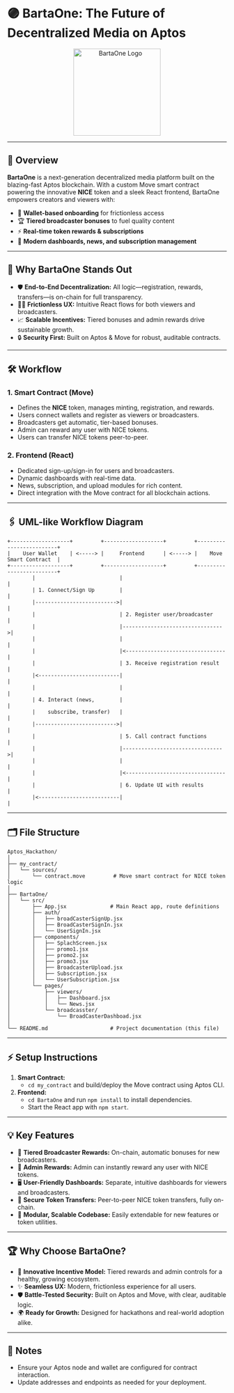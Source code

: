 # 🟣 BartaOne: The Future of Decentralized Media on Aptos

<p align="center">
  <img src="https://user-images.githubusercontent.com/placeholder/logo.png" alt="BartaOne Logo" width="200"/>
</p>

---

## 🚀 Overview
**BartaOne** is a next-generation decentralized media platform built on the blazing-fast Aptos blockchain. With a custom Move smart contract powering the innovative **NICE** token and a sleek React frontend, BartaOne empowers creators and viewers with:
- 🔑 **Wallet-based onboarding** for frictionless access
- 🏆 **Tiered broadcaster bonuses** to fuel quality content
- ⚡ **Real-time token rewards & subscriptions**
- 📰 **Modern dashboards, news, and subscription management**

---

## 🌟 Why BartaOne Stands Out
- 🛡️ **End-to-End Decentralization:** All logic—registration, rewards, transfers—is on-chain for full transparency.
- 🧑‍💻 **Frictionless UX:** Intuitive React flows for both viewers and broadcasters.
- 📈 **Scalable Incentives:** Tiered bonuses and admin rewards drive sustainable growth.
- 🔒 **Security First:** Built on Aptos & Move for robust, auditable contracts.

---

## 🛠️ Workflow
### 1. Smart Contract (Move)
- Defines the **NICE** token, manages minting, registration, and rewards.
- Users connect wallets and register as viewers or broadcasters.
- Broadcasters get automatic, tier-based bonuses.
- Admin can reward any user with NICE tokens.
- Users can transfer NICE tokens peer-to-peer.

### 2. Frontend (React)
- Dedicated sign-up/sign-in for users and broadcasters.
- Dynamic dashboards with real-time data.
- News, subscription, and upload modules for rich content.
- Direct integration with the Move contract for all blockchain actions.

---

## 🖇️ UML-like Workflow Diagram
```
+-------------------+         +-------------------+         +-------------------------+
|    User Wallet    | <-----> |     Frontend      | <-----> |    Move Smart Contract  |
+-------------------+         +-------------------+         +-------------------------+
        |                           |                                 |
        | 1. Connect/Sign Up        |                                 |
        |-------------------------->|                                 |
        |                           | 2. Register user/broadcaster    |
        |                           |-------------------------------->|
        |                           |                                 |
        |                           |<--------------------------------|
        |                           | 3. Receive registration result  |
        |<--------------------------|                                 |
        |                           |                                 |
        | 4. Interact (news,        |                                 |
        |    subscribe, transfer)   |                                 |
        |-------------------------->|                                 |
        |                           | 5. Call contract functions      |
        |                           |-------------------------------->|
        |                           |                                 |
        |                           |<--------------------------------|
        |                           | 6. Update UI with results       |
        |<--------------------------|                                 |
```

---

## 🗂️ File Structure
```
Aptos_Hackathon/
│
├── my_contract/
│   └── sources/
│       └── contract.move         # Move smart contract for NICE token logic
│
├── BartaOne/
│   └── src/
│       ├── App.jsx              # Main React app, route definitions
│       ├── auth/
│       │   ├── broadCasterSignUp.jsx
│       │   ├── BroadCasterSignIn.jsx
│       │   └── UserSignIn.jsx
│       ├── components/
│       │   ├── SplachScreen.jsx
│       │   ├── promo1.jsx
│       │   ├── promo2.jsx
│       │   ├── promo3.jsx
│       │   ├── BroadcasterUpload.jsx
│       │   ├── Subscription.jsx
│       │   └── UserSubscription.jsx
│       └── pages/
│           ├── viewers/
│           │   ├── Dashboard.jsx
│           │   └── News.jsx
│           └── broadcasster/
│               └── BroadCasterDashboad.jsx
│
└── README.md                    # Project documentation (this file)
```

---

## ⚡ Setup Instructions
1. **Smart Contract:**
   - `cd my_contract` and build/deploy the Move contract using Aptos CLI.
2. **Frontend:**
   - `cd BartaOne` and run `npm install` to install dependencies.
   - Start the React app with `npm start`.

---

## 💡 Key Features
- 🏅 **Tiered Broadcaster Rewards:** On-chain, automatic bonuses for new broadcasters.
- 🎁 **Admin Rewards:** Admin can instantly reward any user with NICE tokens.
- 🖥️ **User-Friendly Dashboards:** Separate, intuitive dashboards for viewers and broadcasters.
- 🔄 **Secure Token Transfers:** Peer-to-peer NICE token transfers, fully on-chain.
- 🧩 **Modular, Scalable Codebase:** Easily extendable for new features or token utilities.

---

## 🏆 Why Choose BartaOne?
- 🚀 **Innovative Incentive Model:** Tiered rewards and admin controls for a healthy, growing ecosystem.
- ✨ **Seamless UX:** Modern, frictionless experience for all users.
- 🛡️ **Battle-Tested Security:** Built on Aptos and Move, with clear, auditable logic.
- 🌍 **Ready for Growth:** Designed for hackathons and real-world adoption alike.

---

## 📢 Notes
- Ensure your Aptos node and wallet are configured for contract interaction.
- Update addresses and endpoints as needed for your deployment.
